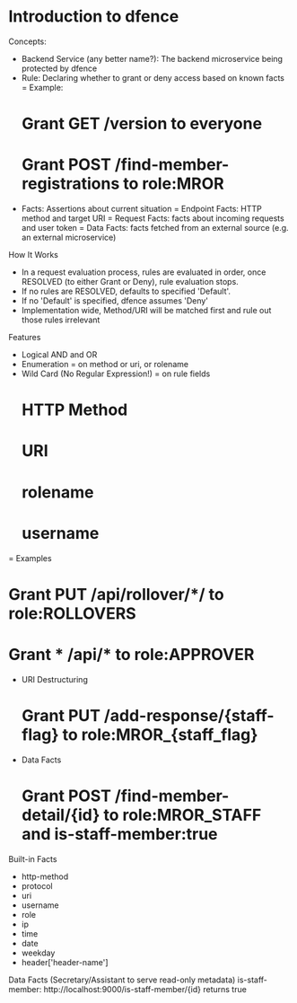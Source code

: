 # Introduction to dfence

Concepts:
- Backend Service (any better name?): The backend microservice being protected by dfence
- Rule: Declaring whether to grant or deny access based on known facts
 = Example:
  # Grant GET /version to everyone
  # Grant POST /find-member-registrations to role:MROR
- Facts: Assertions about current situation
 = Endpoint Facts: HTTP method and target URI
 = Request Facts: facts about incoming requests and user token
 = Data Facts: facts fetched from an external source (e.g. an external microservice)

How It Works
- In a request evaluation process, rules are evaluated in order, once RESOLVED (to either Grant or Deny), rule evaluation stops.
- If no rules are RESOLVED, defaults to specified 'Default'.
- If no 'Default' is specified, dfence assumes 'Deny'
- Implementation wide, Method/URI will be matched first and rule out those rules irrelevant

Features
- Logical AND and OR
- Enumeration
 = on method or uri, or rolename
- Wild Card (No Regular Expression!)
 = on rule fields
  # HTTP Method
  # URI
  # rolename
  # username
 = Examples
  # Grant PUT /api/rollover/*/ to role:ROLLOVERS
  # Grant * /api/* to role:APPROVER
- URI Destructuring
  # Grant PUT /add-response/{staff-flag} to role:MROR_{staff_flag}
- Data Facts
  # Grant POST /find-member-detail/{id} to role:MROR_STAFF and is-staff-member:true

Built-in Facts
- http-method
- protocol
- uri
- username
- role
- ip
- time
- date
- weekday
- header['header-name']

Data Facts (Secretary/Assistant to serve read-only metadata)
is-staff-member: http://localhost:9000/is-staff-member/{id}  returns true
